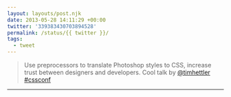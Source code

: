 ```yaml
---
layout: layouts/post.njk
date: 2013-05-28 14:11:29 +00:00
twitter: '339383430703894528'
permalink: /status/{{ twitter }}/
tags: 
  - tweet
---
```


> Use preprocessors to translate Photoshop styles to CSS, increase trust between designers and developers. Cool talk by [@timhettler](https://twitter.com/timhettler) [#cssconf](https://twitter.com/hashtag/cssconf)

---
